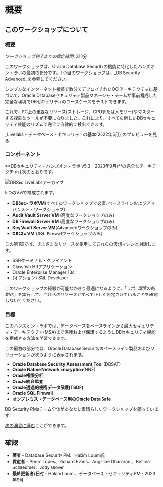 # 概要

## このワークショップについて

### 概要

_ワークショップ完了までの推定時間_: 310分

このワークショップは、Oracle Database Securityの機能に特化したハンズオン・ラボの最初の部分です。2つ目のワークショップは、_DB Security Advanced_を参照してください。

シンプルなインターネット接続で数分でデプロイされたOCIアーキテクチャに基づいて、Oracle Databaseセキュリティ製品マネージャ・チームが事前構成した完全な環境でDBセキュリティのユースケースをテストできます。

これで、PC上の重要なリソース(ストレージ、CPUまたはメモリー)やマスターする複雑なツールが不要になりました。これにより、すべての新しいDBセキュリティ機能のリズムで完全に自律的に検出できます。

_Livelabs - データベース・セキュリティの基本(2022年5月)_のプレビューを見る[](youtube:tyyZmW4YyPk)

### コンポーネント

**DBセキュリティ・ハンズオン・ラボ(v5.3 - 2023年9月)**の完全なアーキテクチャは次のとおりです。

![DBSec LiveLabsアーカイブ](./images/dbseclab-archi.png "DBSec LiveLabsアーカイブ")

5つのVMで構成されます。

*   **DBSec- ラボVM**(すべてのワークショップで必須: ベースラインおよびアドバンスト・ワークショップ)
*   **Audit Vault Server VM** (高度なワークショップのみ)
*   **DB Firewall Server VM** (高度なワークショップのみ)
*   **Key Vault Server VM**(Advancedワークショップのみ)
*   **DB23c VM** (SQL Firewallワークショップのみ)

この第1部では、さまざまなリソースを使用してこれらの仮想マシンと対話します。

*   SSHターミナル・クライアント
*   Glassfish HRアプリケーション
*   Oracle Enterprise Manager 13c
*   (オプション) SQL Developer

このワークショップの経験が可能なかぎり最適になるように、「ラボ: _環境の初期化_」を実行して、これらのリソースがすべて正しく設定されていることを確認しないでください。

### 目標

このハンズオン・ラボでは、データベースをベースラインから最大セキュリティ・アーキテクチャ(MSA)まで保護および保護するようにDBセキュリティ機能を構成する方法を学習できます。

この最初の部分では、Oracle Database Securityのベースライン製品およびソリューションが次のように表示されます。

*   **Oracle Database Security Assessment Tool** (DBSAT)
*   **Oracle Native Network Encryption**(NNE)
*   **Oracle権限分析**
*   **Oracle統合監査**
*   **Oracle透過的機密データ保護(TSDP)**
*   **Oracle SQL Firewall**
*   **オンプレミス・データベース用のOracle Data Safe**

DB Security PMsチーム全体があなたに素晴らしいワークショップを願っています!

[次の演習に進む](#next)ことができます。

## 確認

*   **著者** - Database Security PM、Hakim Loumi氏
*   **貢献者** - Pedro Lopes、Richard Evans、Angeline Dhanarani、Bettina Schaeumer、Jody Glover
*   **最終更新者/日付** - Hakim Loumi、データベース・セキュリティPM - 2023年9月